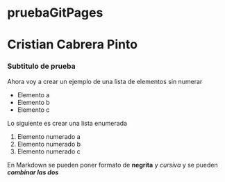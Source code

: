 # pruebaGitPages

# Cristian Cabrera Pinto
### Subtitulo de prueba
Ahora voy a crear un ejemplo de una lista de elementos sin numerar
- Elemento a
- Elemento b
- Elemento c

Lo siguiente es crear una lista enumerada
1. Elemento numerado a
2. Elemento numerado b
3. Elemento numerado c

En Markdown se pueden poner formato de **negrita** y *cursiva* y se pueden ***combinar las dos***
